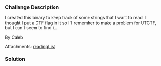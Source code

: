 ### Challenge Description

I created this binary to keep track of some strings that I want to read. I thought I put a CTF flag in it so I'll remember to make a problem for UTCTF, but I can't seem to find it...

By Caleb 

Attachments: [readingList](attachments/reading-list/readingList)

### Solution

